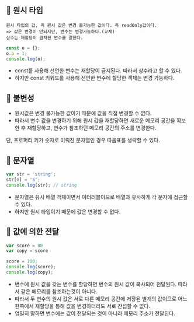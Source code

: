## 🌱  원시 타입

```
원시 타입의 값, 즉 원시 값은 변경 불가능한 값이다. 즉 readOnly값이다.
=> 값은 변경이 안되지만, 변수는 변경가능하다.(교체)
상수는 재할당이 금지된 변수를 말한다.
```

```js
const o = {};
o.a = 1;
console.log(o);
```

- const를 사용해 선언한 변수는  재할당이 금지된다. 따라서 상수라고 할 수 있다.
- 하지만 const 키워드를 사용해 선언한 변수에 할당한 객체는 변경 가능하다.

## 🌱  불변성

- 원시값은 변경 불가능한 값이기 때문에 값을 직접 변경할 수 없다.
- 따라서 변수 값을 변경하기 위해 원시 값을 재할당하면 새로운 메모리 공간을 확보한 후 재할당하고, 변수가 참조하던 메모리 공간의 주소를 변경한다.

단, 프로퍼티 키가 숫자로 이뤄진 문자열인 경우 따옴표를 생략할 수 있다.

## 🌱   문자열

```js
var str = 'string';
str[0] = 'S';
console.log(str); // string
```

- 문자열은 유사 배열 객체이면서 이터러블이므로 배열과 유사하게 각 문자에 접근할 수 있다.
- 하지만 원시 타입이기 때문에 값은 변경할 수 없다.

## 🌱   값에 의한 전달

```js
var score = 80
var copy = score

score = 100;
console.log(score);
console.log(copy);
```

- 변수에 원시 값을 갖는 변수를 할당하면 변수의 원시 값이 복사되어 전달된다. 따라서 같은 메모리를 참조하는것이 아니다.
- 따라서 두 변수의 원시 값은 서로 다른 메모리 공간에 저장된 별개의 값이므로 어느 한쪽에서 재할당을 통해 값을 변경하더라도 서로 간섭할 수 없다.
- 엄밀히 말하면 변수에는 값이 전달되는 것이 아니라 메모리 주소가 전달된다.